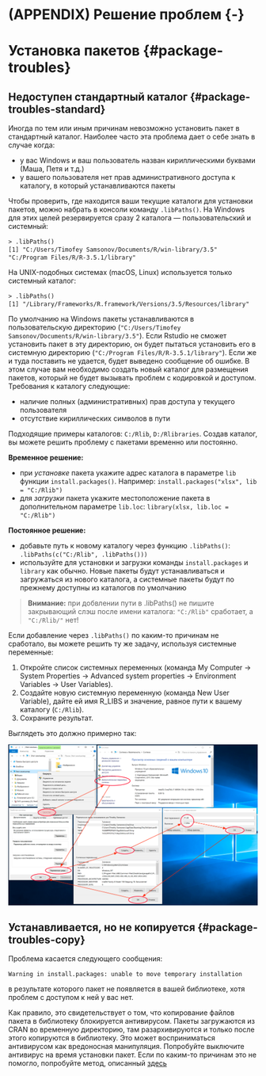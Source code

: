 # (APPENDIX) Решение проблем {-}



# Установка пакетов {#package-troubles}

## Недоступен стандартный каталог {#package-troubles-standard}

Иногда по тем или иным причинам невозможно установить пакет в стандартный каталог. Наиболее часто эта проблема дает о себе знать в случае когда:

- у вас Windows и ваш пользователь назван кириллическими буквами (Маша, Петя и т.д.)
- у вашего пользователя нет прав административного доступа к каталогу, в который устанавливаются пакеты

Чтобы проверить, где находится ваши текущие каталоги для установки пакетов, можно набрать в консоли команду `.libPaths()`. На Windows для этих целей резервируется сразу 2 каталога — пользовательский и системный:
```
> .libPaths()
[1] "C:/Users/Timofey Samsonov/Documents/R/win-library/3.5" "C:/Program Files/R/R-3.5.1/library"    
```

На UNIX-подобных системах (macOS, Linux) используется только системный каталог:
```
> .libPaths()
[1] "/Library/Frameworks/R.framework/Versions/3.5/Resources/library"
```

По умолчанию на Windows пакеты устанавливаются в пользовательскую директорию (`"C:/Users/Timofey Samsonov/Documents/R/win-library/3.5"`). Если Rstudio не сможет установить пакет в эту директорию, он будет пытаться установить его в системную директорию (`"C:/Program Files/R/R-3.5.1/library"`). Если же и туда поставить не удается, будет выведено сообщение об ошибке. В этом случае вам необходимо создать новый каталог для размещения пакетов, который не будет вызывать проблем с кодировкой и доступом. Требования к каталогу следующие:

- наличие полных (административных) прав доступа у текущего пользователя
- отсутствие кириллических символов в пути

Подходящие примеры каталогов: `C:/Rlib`, `D:/Rlibraries`. Создав каталог, вы можете решить проблему с пакетами временно или постоянно.

__Временное решение:__

- при _установке_ пакета укажите адрес каталога в параметре `lib` функции `install.packages()`. Например: `install.packages("xlsx", lib = "C:/Rlib")`
- для _загрузки_ пакета укажите местоположение пакета в дополнительном параметре `lib.loc`: `library(xlsx, lib.loc = "C:/Rlib")`

__Постоянное решение:__

- добавьте путь к новому каталогу через функцию `.libPaths()`: `.libPaths(c("С:/Rlib", .libPaths()))`
- используйте для установки и загрузки команды `install.packages` и `library` как обычно. Новые пакеты будут устанавливаться и загружаться из нового каталога, а системные пакеты будут по прежнему доступны из каталогов по умолчанию

> __Внимание:__ при добвлении пути в .libPaths() не пишите закрывающий слэш после имени каталога: `"С:/Rlib"` сработает, а `"С:/Rlib/"` нет!

Если добавление через `.libPaths()` по каким-то причинам не сработало, вы можете решить ту же задачу, используя системные переменные:

1. Откройте список системных переменных (команда My Computer -> System Properties -> Advanced system properties -> Environment Variables -> User Variables).
2. Создайте новую системную переменную (команда New User Variable), дайте ей имя R_LIBS и значение, равное пути к вашему каталогу (`C:/Rlib`).
3. Сохраните результат.

Выглядеть это должно примерно так:

![_Системная переменная для библиотек_](images/rlib.png)

## Устанавливается, но не копируется {#package-troubles-copy}

Проблема касается следующего сообщения:
```
Warning in install.packages: unable to move temporary installation
```

в результате которого пакет не появляется в вашей библиотеке, хотя проблем с доступом к ней у вас нет.

Как правило, это свидетельствует о том, что копирование файлов пакета в библиотеку блокируется антивирусом. Пакеты загружаются из CRAN во временную директорию, там разархивируются и только после этого копируются в библиотеку. Это может восприниматься антивирусом как вредоносная манипуляция. Попробуйте выключите антивирус на время установки пакет. Если по каким-то причинам это не помогло, попробуйте метод, описанный [здесь](https://stackoverflow.com/questions/46590002/warning-in-install-packages-unable-to-move-temporary-installation/49135949)


